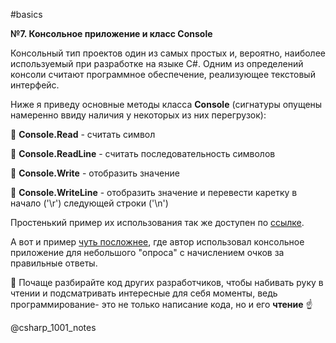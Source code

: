 #basics

**№7. Консольное приложение и класс Console**

Консольный тип проектов один из самых простых и, вероятно, наиболее используемый при разработке на языке C#. Одним из определений консоли считают программное обеспечение, реализующее текстовый интерфейс.

Ниже я приведу основные методы класса **Console** (сигнатуры опущены намеренно ввиду наличия у некоторых из них перегрузок):

🔶 **Console.Read** - считать символ

🔶 **Console.ReadLine** - считать последовательность символов

🔶 **Console.Write** - отобразить значение

🔶 **Console.WriteLine** - отобразить значение и перевести каретку в начало ('\r') следующей строки ('\n')

Простенький пример их использования так же доступен по [ссылке](https://telegra.ph/C-Console-usage-example-08-15).

А вот и пример [чуть посложнее](https://gist.github.com/ummahusla/bc54803743195cdd7538), где автор использовал консольное приложение для небольшого "опроса" с начислением очков за правильные ответы. 

💬 Почаще разбирайте код других разработчиков, чтобы набивать руку в чтении и подсматривать интересные для себя моменты, ведь программирование- это не только написание кода, но и его **чтение** ☝️

@csharp_1001_notes